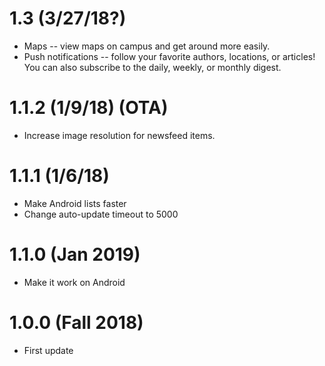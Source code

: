 # 1.3 (3/27/18?)
- Maps -- view maps on campus and get around more easily.
- Push notifications -- follow your favorite authors, locations, or articles! You can also subscribe to the daily, weekly, or monthly digest.

# 1.1.2 (1/9/18) (OTA)
- Increase image resolution for newsfeed items.

# 1.1.1 (1/6/18)
- Make Android lists faster 
- Change auto-update timeout to 5000

# 1.1.0 (Jan 2019)
- Make it work on Android

# 1.0.0 (Fall 2018)
- First update